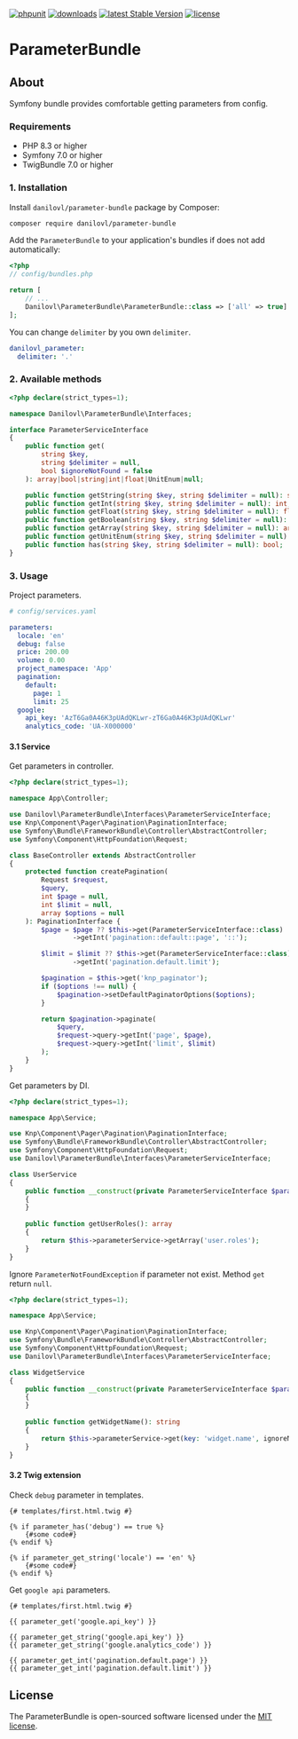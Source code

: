 [![phpunit](https://github.com/danilovl/parameter-bundle/actions/workflows/phpunit.yml/badge.svg)](https://github.com/danilovl/parameter-bundle/actions/workflows/phpunit.yml)
[![downloads](https://img.shields.io/packagist/dt/danilovl/parameter-bundle)](https://packagist.org/packages/danilovl/parameter-bundle)
[![latest Stable Version](https://img.shields.io/packagist/v/danilovl/parameter-bundle)](https://packagist.org/packages/danilovl/parameter-bundle)
[![license](https://img.shields.io/packagist/l/danilovl/parameter-bundle)](https://packagist.org/packages/danilovl/parameter-bundle)

# ParameterBundle #

## About ##

Symfony bundle provides comfortable getting parameters from config.

### Requirements

* PHP 8.3 or higher
* Symfony 7.0 or higher
* TwigBundle 7.0 or higher

### 1. Installation

Install `danilovl/parameter-bundle` package by Composer:

```bash
composer require danilovl/parameter-bundle
```

Add the `ParameterBundle` to your application's bundles if does not add automatically:

```php
<?php
// config/bundles.php

return [
    // ...
    Danilovl\ParameterBundle\ParameterBundle::class => ['all' => true]
];
```

You can change `delimiter` by you own `delimiter`.

```yaml
danilovl_parameter:
  delimiter: '.'
```

### 2. Available methods

```php
<?php declare(strict_types=1);

namespace Danilovl\ParameterBundle\Interfaces;

interface ParameterServiceInterface
{
    public function get(
        string $key,
        string $delimiter = null,
        bool $ignoreNotFound = false
    ): array|bool|string|int|float|UnitEnum|null;

    public function getString(string $key, string $delimiter = null): string;
    public function getInt(string $key, string $delimiter = null): int;
    public function getFloat(string $key, string $delimiter = null): float;
    public function getBoolean(string $key, string $delimiter = null): bool;
    public function getArray(string $key, string $delimiter = null): array;
    public function getUnitEnum(string $key, string $delimiter = null): UnitEnum;
    public function has(string $key, string $delimiter = null): bool;
}
```

### 3. Usage

Project parameters.

```yaml
# config/services.yaml

parameters:
  locale: 'en'
  debug: false
  price: 200.00
  volume: 0.00
  project_namespace: 'App'
  pagination:
    default:
      page: 1
      limit: 25
  google:
    api_key: 'AzT6Ga0A46K3pUAdQKLwr-zT6Ga0A46K3pUAdQKLwr'
    analytics_code: 'UA-X000000'
```

#### 3.1 Service

Get parameters in controller.

```php
<?php declare(strict_types=1);

namespace App\Controller;

use Danilovl\ParameterBundle\Interfaces\ParameterServiceInterface;
use Knp\Component\Pager\Pagination\PaginationInterface;
use Symfony\Bundle\FrameworkBundle\Controller\AbstractController;
use Symfony\Component\HttpFoundation\Request;

class BaseController extends AbstractController
{
    protected function createPagination(
        Request $request,
        $query,
        int $page = null,
        int $limit = null,
        array $options = null
    ): PaginationInterface {
        $page = $page ?? $this->get(ParameterServiceInterface::class)
                ->getInt('pagination::default::page', '::');

        $limit = $limit ?? $this->get(ParameterServiceInterface::class)
                ->getInt('pagination.default.limit');

        $pagination = $this->get('knp_paginator');
        if ($options !== null) {
            $pagination->setDefaultPaginatorOptions($options);
        }

        return $pagination->paginate(
            $query,
            $request->query->getInt('page', $page),
            $request->query->getInt('limit', $limit)
        );
    }
}
```

Get parameters by DI.

```php
<?php declare(strict_types=1);

namespace App\Service;

use Knp\Component\Pager\Pagination\PaginationInterface;
use Symfony\Bundle\FrameworkBundle\Controller\AbstractController;
use Symfony\Component\HttpFoundation\Request;
use Danilovl\ParameterBundle\Interfaces\ParameterServiceInterface;

class UserService
{
    public function __construct(private ParameterServiceInterface $parameterService)
    {
    }
    
    public function getUserRoles(): array
    {
        return $this->parameterService->getArray('user.roles');
    }
}
```
Ignore `ParameterNotFoundException` if parameter not exist. Method `get` return `null`.

```php
<?php declare(strict_types=1);

namespace App\Service;

use Knp\Component\Pager\Pagination\PaginationInterface;
use Symfony\Bundle\FrameworkBundle\Controller\AbstractController;
use Symfony\Component\HttpFoundation\Request;
use Danilovl\ParameterBundle\Interfaces\ParameterServiceInterface;

class WidgetService
{
    public function __construct(private ParameterServiceInterface $parameterService)
    {
    }
    
    public function getWidgetName(): string
    {
        return $this->parameterService->get(key: 'widget.name', ignoreNotFound: true) ?? 'default widget name';
    }
}
```

#### 3.2 Twig extension

Check `debug` parameter in templates.

```twig
{# templates/first.html.twig #}

{% if parameter_has('debug') == true %}
    {#some code#}
{% endif %}

{% if parameter_get_string('locale') == 'en' %}
    {#some code#}
{% endif %}
```

Get `google api` parameters.

```twig
{# templates/first.html.twig #}

{{ parameter_get('google.api_key') }}

{{ parameter_get_string('google.api_key') }}
{{ parameter_get_string('google.analytics_code') }}

{{ parameter_get_int('pagination.default.page') }}
{{ parameter_get_int('pagination.default.limit') }}
```

## License

The ParameterBundle is open-sourced software licensed under the [MIT license](https://opensource.org/licenses/MIT).
